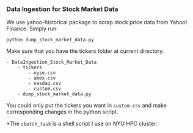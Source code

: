 ### Data Ingestion for Stock Market Data

We use yahoo-historical package to scrap stock price data from Yahoo! Finance. 
Simply run:

`python dump_stock_market_data.py`

Make sure that you have the tickers folder at current directory. 

```
- DataIngestion_Stock_Market_Data
    - tickers
        - nyse.csv
        - amex.csv
        - nasdaq.csv
        - custom.csv 
    - dump_stock_market_data.py
```

You could only put the tickers you want in `custom.csv` and make corresponding changes in the python script. 

*The `sbatch_task` is a shell script I use on NYU HPC cluster.
